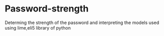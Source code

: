 # Password-strength

<p>Determing the strength of the password and interpreting the models used using lime,eli5 library of python</p>
